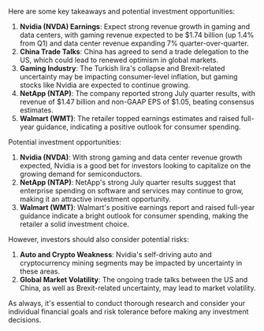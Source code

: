 Here are some key takeaways and potential investment opportunities:

1. **Nvidia (NVDA) Earnings**: Expect strong revenue growth in gaming and data centers, with gaming revenue expected to be $1.74 billion (up 1.4% from Q1) and data center revenue expanding 7% quarter-over-quarter.
2. **China Trade Talks**: China has agreed to send a trade delegation to the US, which could lead to renewed optimism in global markets.
3. **Gaming Industry**: The Turkish lira's collapse and Brexit-related uncertainty may be impacting consumer-level inflation, but gaming stocks like Nvidia are expected to continue growing.
4. **NetApp (NTAP)**: The company reported strong July quarter results, with revenue of $1.47 billion and non-GAAP EPS of $1.05, beating consensus estimates.
5. **Walmart (WMT)**: The retailer topped earnings estimates and raised full-year guidance, indicating a positive outlook for consumer spending.

Potential investment opportunities:

1. **Nvidia (NVDA)**: With strong gaming and data center revenue growth expected, Nvidia is a good bet for investors looking to capitalize on the growing demand for semiconductors.
2. **NetApp (NTAP)**: NetApp's strong July quarter results suggest that enterprise spending on software and services may continue to grow, making it an attractive investment opportunity.
3. **Walmart (WMT)**: Walmart's positive earnings report and raised full-year guidance indicate a bright outlook for consumer spending, making the retailer a solid investment choice.

However, investors should also consider potential risks:

1. **Auto and Crypto Weakness**: Nvidia's self-driving auto and cryptocurrency mining segments may be impacted by uncertainty in these areas.
2. **Global Market Volatility**: The ongoing trade talks between the US and China, as well as Brexit-related uncertainty, may lead to market volatility.

As always, it's essential to conduct thorough research and consider your individual financial goals and risk tolerance before making any investment decisions.